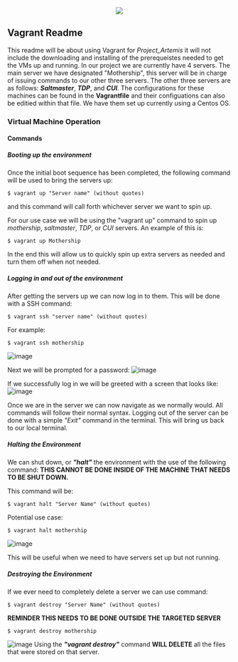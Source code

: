 <p align="center"><img src="https://upload.wikimedia.org/wikipedia/commons/thumb/8/87/Vagrant.png/150px-Vagrant.png"></p>

## Vagrant Readme  

This readme will be about using Vagrant for *Project_Artemis* it will not include the downloading and installing of the prerequeistes needed to get the VMs up and running. In our project we are currently have 4 servers. The main server we have designated "Mothership", this server will be in charge of issuing commands to our other three servers. The other three servers are as follows: ***Saltmaster***, ***TDP***, and ***CUI***. The configurations for these machines can be found in the **Vagrantfile** and their configuations can also be editied within that file. We have them set up currently using a Centos OS.
### Virtual Machine Operation

####  Commands

##### **Booting up the environment**
Once the initial boot sequence has been completed, the following command will be used to bring the servers up:
```
$ vagrant up "Server name" (without quotes)
```
and this command will call forth whichever server we want to spin up.

For our use case we will be using the "vagrant up" command to spin up *mothership*, *saltmaster*, *TDP*, or *CUI* servers. An example of this is:
```
$ vagrant up Mothership
```
In the end this will allow us to quickly spin up extra servers as needed and turn them off when not needed.

##### **Logging in and out of the environment**
After getting the servers up we can now log in to them. This will be done with a SSH command:
```
$ vagrant ssh "server name" (without quotes)
```
For example:
```
$ vagrant ssh mothership
```
![image](https://user-images.githubusercontent.com/114712045/202923209-fb5e7fc7-4b69-47ad-b577-e05f39d21515.png)

Next we will be prompted for a password:
![image](https://user-images.githubusercontent.com/114712045/202923285-c5f76c83-7233-4810-897e-d6b826183a32.png)

If we successfully log in we will be greeted with a screen that looks like:
![image](https://user-images.githubusercontent.com/114712045/202923425-d178b9b6-ed8d-42f6-8db3-ca4cdc26dcc3.png)


Once we are in the server we can now navigate as we normally would. All commands will follow their normal syntax. Logging out of the server can be done with a simple *"Exit"* command in the terminal. This will bring us back to our local terminal. 
##### **Halting the Environment**
We can shut down, or ***"halt"*** the environment with the use of the following command:
**THIS CANNOT BE DONE INSIDE OF THE MACHINE THAT NEEDS TO BE SHUT DOWN.**

This command will be:
```
$ vagrant halt "Server Name" (without quotes)
```
Potential use case:
```
$ vagrant halt mothership
```
![image](https://user-images.githubusercontent.com/114712045/202931515-d429a229-c8a6-4470-89fe-ed168e94d32f.png)

This will be useful when we need to have servers set up but not running.
 
##### **Destroying the Environment**
If we ever need to completely delete a server we can use command:
```
$ vagrant destroy "Server Name" (without quotes)
```

**REMINDER THIS NEEDS TO BE DONE OUTSIDE THE TARGETED SERVER**
```
$ vagrant destroy mothership
```
![image](https://user-images.githubusercontent.com/114712045/202931577-ebf40d6a-751e-41bb-a91e-e0581717f892.png)
Using the ***"vagrant destroy"*** command **WILL DELETE** all the files that were stored on that server. 


